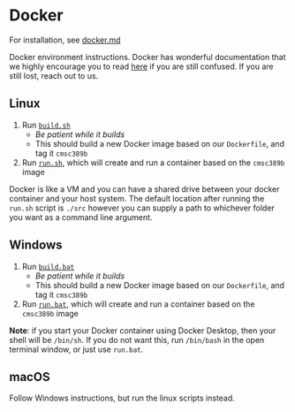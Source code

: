 # Docker

For installation, see [docker.md](../guides/docker.md)

Docker environment instructions. Docker has wonderful documentation that we highly encourage you to read [here](https://docs.docker.com/) if you are still confused. If you are still lost, reach out to us.

## Linux

1. Run [`build.sh`](build.sh)
   * _Be patient while it builds_
   * This should build a new Docker image based on our `Dockerfile`, and tag it
   `cmsc389b`
2. Run [`run.sh`](run.sh), which will create and run a container based on the 
`cmsc389b` image

Docker is like a VM and you can have a shared drive between your docker 
container and your host system. The default location after running the `run.sh`
script is `./src` however you can supply a path to whichever folder you want as 
a command line argument. 

## Windows

1. Run [`build.bat`](build.bat)
   * _Be patient while it builds_
   * This should build a new Docker image based on our `Dockerfile`, and tag it `cmsc389b`
1. Run [`run.bat`](run.bat), which will create and run a container based on the `cmsc389b` image

**Note**: if you start your Docker container using Docker Desktop, then your shell will be `/bin/sh`. If you do not want this, run `/bin/bash` in the open terminal window, or just use `run.bat`.

## macOS

Follow Windows instructions, but run the linux scripts instead.
